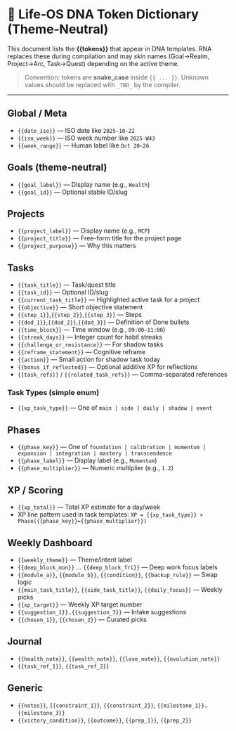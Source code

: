 
# 🔢 Life‑OS DNA Token Dictionary (Theme‑Neutral)

This document lists the **{{tokens}}** that appear in DNA templates. RNA replaces these during compilation and may *skin* names (Goal→Realm, Project→Arc, Task→Quest) depending on the active theme.

> Convention: tokens are **snake_case** inside `{{ ... }}`. Unknown values should be replaced with `_TBD_` by the compiler.

---

## Global / Meta
- `{{date_iso}}` — ISO date like `2025-10-22`
- `{{iso_week}}` — ISO week number like `2025-W43`
- `{{week_range}}` — Human label like `Oct 20–26`

## Goals (theme-neutral)
- `{{goal_label}}` — Display name (e.g., `Wealth`)
- `{{goal_id}}` — Optional stable ID/slug

## Projects
- `{{project_label}}` — Display name (e.g., `MCP`)
- `{{project_title}}` — Free-form title for the project page
- `{{project_purpose}}` — Why this matters

## Tasks
- `{{task_title}}` — Task/quest title
- `{{task_id}}` — Optional ID/slug
- `{{current_task_title}}` — Highlighted active task for a project
- `{{objective}}` — Short objective statement
- `{{step_1}}`,`{{step_2}}`,`{{step_3}}` — Steps
- `{{dod_1}}`,`{{dod_2}}`,`{{dod_3}}` — Definition of Done bullets
- `{{time_block}}` — Time window (e.g., `09:00–11:00`)
- `{{streak_days}}` — Integer count for habit streaks
- `{{challenge_or_resistance}}` — For shadow tasks
- `{{reframe_statement}}` — Cognitive reframe
- `{{action}}` — Small action for shadow task today
- `{{bonus_if_reflected}}` — Optional additive XP for reflections
- `{{task_refs}}` / `{{related_task_refs}}` — Comma-separated references

### Task Types (simple enum)
- `{{xp_task_type}}` — One of `main | side | daily | shadow | event`

## Phases
- `{{phase_key}}` — One of `foundation | calibration | momentum | expansion | integration | mastery | transcendence`
- `{{phase_label}}` — Display label (e.g., `Momentum`)
- `{{phase_multiplier}}` — Numeric multiplier (e.g., `1.2`)

## XP / Scoring
- `{{xp_total}}` — Total XP estimate for a day/week
- XP line pattern used in task templates:
  `XP = {{xp_task_type}} × Phase({{phase_key}}={{phase_multiplier}})`

## Weekly Dashboard
- `{{weekly_theme}}` — Theme/intent label
- `{{deep_block_mon}}` … `{{deep_block_fri}}` — Deep work focus labels
- `{{module_a}}`, `{{module_b}}`, `{{condition}}`, `{{backup_rule}}` — Swap logic
- `{{main_task_title}}`, `{{side_task_title}}`, `{{daily_focus}}` — Weekly picks
- `{{xp_target}}` — Weekly XP target number
- `{{suggestion_1}}`..`{{suggestion_3}}` — Intake suggestions
- `{{chosen_1}}`, `{{chosen_2}}` — Curated picks

## Journal
- `{{health_note}}`, `{{wealth_note}}`, `{{love_note}}`, `{{evolution_note}}`
- `{{task_ref_1}}`, `{{task_ref_2}}`

## Generic
- `{{notes}}`, `{{constraint_1}}`, `{{constraint_2}}`, `{{milestone_1}}`..`{{milestone_3}}`
- `{{victory_condition}}`, `{{outcome}}`, `{{prep_1}}`, `{{prep_2}}`
